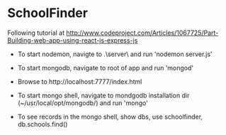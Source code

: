 # SchoolFinder

Following tutorial at http://www.codeproject.com/Articles/1067725/Part-Building-web-app-using-react-js-express-js

* To start nodemon, navigte to .\server\ and run 'nodemon server.js'

* To start mongodb, navigate to root of app and run 'mongod'

* Browse to http://localhost:7777/index.html

* To start mongo shell, navigate to mondgodb installation dir (~/usr/local/opt/mongodb/) and run 'mongo'

* To see records in the mongo shell, show dbs, use schoolfinder, db.schools.find()
